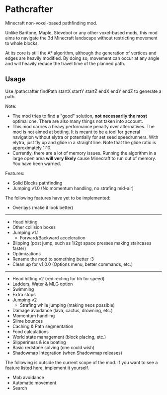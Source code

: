 # Pathcrafter

Minecraft non-voxel-based pathfinding mod.

Unlike Baritone, Maple, Stevebot or any other voxel-based mods, 
this mod aims to navigate the 3d Minecraft landscape without 
restricting movement to whole blocks.

At its core is still the A* algorithm, although the generation of
vertices and edges are heavily modified.
By doing so, movement can occur at any angle and will
heavily reduce the travel time of the planned path.

## Usage

Use /pathcrafter findPath startX startY startZ endX endY endZ
to generate a path.

Note:
- The mod tries to find a "good" solution, **not necessarily the most**
optimal one. There are also many things not taken into account.
- This mod carries a heavy performance penalty over 
alternatives. The mod is not aimed at botting. It is meant 
to be a tool for general navigation without elytra or potentially
for set seed speedrunners. With elytra, just fly up and glide in a
straight line. Note that the glide ratio is approximately 1:10.
- Currently, there are a lot of memory issues. Running the algorithm
in a large open area **will very likely** cause Minecraft to run out of 
memory. You have been warned.

Features:

- Solid Blocks pathfinding
- Jumping v1.0 (No momentum handling, no strafing mid-air)

The following features have yet to be implemented:

- Overlays (make it look better)
---
- Head hitting
- Other collision boxes
- Jumping v1.1
  - Forward/Backward acceleration
- Blipping (post jump, such as 1/2gt space presses making staircases faster)
- Optimizations
- Rename the mod to something better :3
- Clean up for v1.0.0 (Options menu, better commands, etc.)
---
- Head hitting v2 (redirecting for hh for speed)
- Ladders, Water & MLG option
- Swimming
- Extra stops
- Jumping v2
  - Strafing while jumping (making neos possible)
- Damage avoidance (lava, cactus, drowning, etc.)
- Momentum handling
- Slime bounces
- Caching & Path segmentation
- Food calculations
- World state management (block placing, etc.)
- Slipperiness & ice boating
- Basic redstone solving (one could wish)
- Shadowmap Integration (when Shadowmap releases)

The following is outside the current scope of the mod. If you want to
see a feature listed here, implement it yourself.

- Mob avoidance
- Automatic movement
- Search